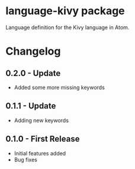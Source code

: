 # language-kivy package

Language definition for the Kivy language in Atom.

# Changelog

## 0.2.0 - Update
* Added some more missing keywords

## 0.1.1 - Update
* Adding new keywords

## 0.1.0 - First Release
* Initial features added
* Bug fixes